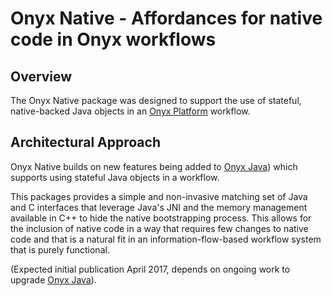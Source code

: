 # Onyx Native - Affordances for native code in Onyx workflows

## Overview

The Onyx Native package was designed to support the use of stateful,
native-backed Java objects in an [Onyx Platform](http://onyxplatform.org) workflow.

## Architectural Approach

Onyx Native builds on new features being added to [Onyx Java](http://github.com/onyx-platform/onyx-java)) which supports using stateful Java objects in a workflow.

This packages provides a simple and non-invasive matching set of Java and C 
interfaces that leverage Java's JNI and the memory management available in C++
to hide the native bootstrapping process. This allows for the inclusion of native code
in a way that requires few changes to native code and that is a natural fit in an 
information-flow-based workflow system that is purely functional.



(Expected initial publication April 2017, depends on ongoing work to upgrade 
 [Onyx Java](http://github.com/onyx-platform/onyx-java)).







